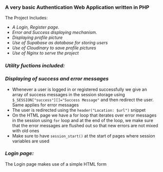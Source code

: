 ### A very basic Authentication Web Application written in PHP

The Project Includes:

* *A Login, Register page.*
* *Error and Success displaying mechanism.*
* *Displaying profile picture*
* *Use of Supabase as database for storing users*
* *Use of Cloudinary to save profile pictures*
* *Use of Nginx to serve the project*
  
### *Utility fuctions included:* 

### *Displaying of success and error messages*

* Whenever a user is logged in or registered successfully we give an array of success messages in the session storage using ```$_SESSION["success"][]="Success Message"``` and then redirect the user. Same applies for error messages
* The user is redirected using the ```header("Location: $url")``` snippet
* On the HTML page we have a for loop that iterates over error messages in the session using ```for``` loop and at the end of the loop, we make sure that the error messages are flushed out so that new errors are not mixed with old ones
* Make sure to have ```session_start()``` at the start of pages where session variables are used

### *Login page:*
The Login page makes use of a simple HTML form  
